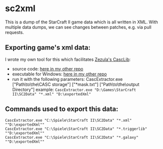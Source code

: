 # sc2xml
This is a dump of the StarCraft II game data which is all written in XML. With multiple data dumps, we can see changes between patches, e.g. via pull requests.

## Exporting game's xml data:

I wrote my own tool for this which facilitates [Zezula's CascLib](https://github.com/ladislav-zezula/CascLib):
- source code: [here in my other repo](https://github.com/Ahli/Galaxy-Observer-UI/tree/main/tools/CascExtractor/CascExtractor)
- executable for Windows: [here in my other repo](https://github.com/Ahli/Galaxy-Observer-UI/tree/main/tools/plugins/casc)
- run it with the following parameters:
    CascExtractor.exe ["Path\to\the\CASC storage"] ["*mask.txt"] ["Path\to\the\output Directory"]
    example: `CascExtractor.exe "D:\Games\StarCraft II\SC2Data" "*.xml" "D:\exportedXml"`
## Commands used to export this data:
    CascExtractor.exe "C:\Spiele\StarCraft II\SC2Data" "*.xml" ""D:\exportedXml""
    CascExtractor.exe "C:\Spiele\StarCraft II\SC2Data" "*.triggerlib" ""D:\exportedXml""
    CascExtractor.exe "C:\Spiele\StarCraft II\SC2Data" "*.galaxy" ""D:\exportedXml""
